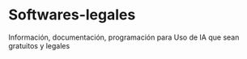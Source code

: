 # Softwares-legales
Información, documentación, programación para Uso de IA que sean gratuitos y legales
